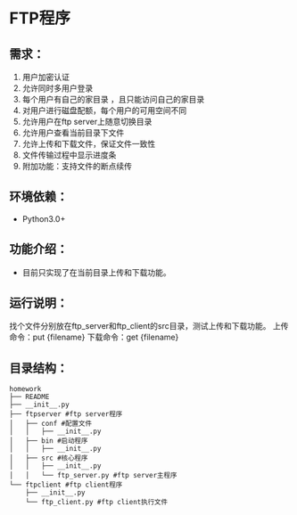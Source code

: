 # FTP程序

## 需求：
  1. 用户加密认证
  2. 允许同时多用户登录
  3. 每个用户有自己的家目录 ，且只能访问自己的家目录
  4. 对用户进行磁盘配额，每个用户的可用空间不同
  5. 允许用户在ftp server上随意切换目录
  6. 允许用户查看当前目录下文件
  7. 允许上传和下载文件，保证文件一致性
  8. 文件传输过程中显示进度条
  9. 附加功能：支持文件的断点续传

## 环境依赖：

- Python3.0+

## 功能介绍：

- 目前只实现了在当前目录上传和下载功能。

## 运行说明：

找个文件分别放在ftp_server和ftp_client的src目录，测试上传和下载功能。
上传命令：put {filename}
下载命令：get {filename}



## 目录结构：

    homework
    ├── README
    ├── __init__.py
    ├── ftpserver #ftp server程序
    │   ├── conf #配置文件
    │   │   ├── __init__.py
    │   ├── bin #启动程序
    │   │   ├── __init__.py
    │   ├── src #核心程序
    │   │   ├── __init__.py
    │   │   └── ftp_server.py #ftp server主程序
    └── ftpclient #ftp client程序
        ├── __init__.py
        └── ftp_client.py #ftp client执行文件